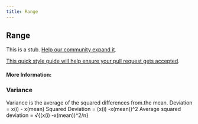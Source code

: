 ```yaml
---
title: Range
---
```

## Range

This is a stub. <a href='https://github.com/freecodecamp/guides/tree/master/src/pages/mathematics/statistics/range/index.md' target='_blank' rel='nofollow'>Help our community expand it</a>.

<a href='https://github.com/freecodecamp/guides/blob/master/README.md' target='_blank' rel='nofollow'>This quick style guide will help ensure your pull request gets accepted</a>.

<!-- The article goes here, in GitHub-flavored Markdown. Feel free to add YouTube videos, images, and CodePen/JSBin embeds  -->

#### More Information:
<!-- Please add any articles you think might be helpful to read before writing the article -->
### Variance

Variance is the average of the squared differences from.the mean.
Deviation = x(i) - x(mean)
Squared Deviation = (x(i) -x(mean))^2
Average squared deviation = √{(x(i) -x(mean))^2/n}

